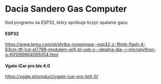 # Dacia Sandero Gas Computer
Kod programu na ESP32, który spróbuje liczyć spalanie gazu
#### ESP32
https://www.temu.com/pl/płytka-rozwojowa--esp32-z-16mb-flash-4-83cm-tft-lcd-st7789-modułem-wifi-bl-usb-c--idealna-dla--i-micropython-g-601099664065054.html
#### Vgate iCar pro ble 4.0 
https://vgate.pl/product/vgate-icar-pro-bt4-0/

